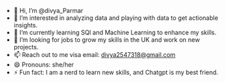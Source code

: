 - 👋 Hi, I’m @divya_Parmar
- 👀 I’m interested in analyzing data and playing with data to get actionable insights.
- 🌱 I’m currently learning SQl and Machine Learning to enhance my skills.
- 💞️ I’m looking for jobs to grow my skills in the UK and work on new projects. 
- 📫 Reach out to me visa email: divya2547318@gmail.com
- 😄 Pronouns: she/her
- ⚡ Fun fact: I am a nerd to learn new skills, and Chatgpt is my best friend. 
